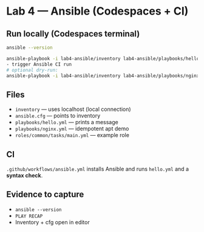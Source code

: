 # Lab 4 — Ansible (Codespaces + CI)

## Run locally (Codespaces terminal)
```bash
ansible --version

ansible-playbook -i lab4-ansible/inventory lab4-ansible/playbooks/hello.yml
- trigger Ansible CI run
# optional dry-run:
ansible-playbook -i lab4-ansible/inventory lab4-ansible/playbooks/nginx.yml --check
```

## Files
- `inventory` — uses localhost (local connection)
- `ansible.cfg` — points to inventory
- `playbooks/hello.yml` — prints a message
- `playbooks/nginx.yml` — idempotent apt demo
- `roles/common/tasks/main.yml` — example role

## CI
`.github/workflows/ansible.yml` installs Ansible and runs `hello.yml` and a **syntax check**.

## Evidence to capture
- `ansible --version`
- `PLAY RECAP`
- Inventory + cfg open in editor
